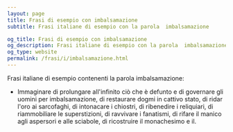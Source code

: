 ```yaml
---
layout: page
title: Frasi di esempio con imbalsamazione 
subtitle: Frasi italiane di esempio con la parola  imbalsamazione

og_title: Frasi di esempio con imbalsamazione 
og_description: Frasi italiane di esempio con la parola  imbalsamazione
og_type: website
permalink: /frasi/i/imbalsamazione.html
---
```


Frasi italiane di esempio contenenti la parola imbalsamazione:


- Immaginare di prolungare all'infinito ciò che è defunto e di governare gli uomini per imbalsamazione, di restaurare dogmi in cattivo stato, di ridar l'oro ai sarcofaghi, di intonacare i chiostri, di ribenedire i reliquiari, di riammobiliare le superstizioni, di ravvivare i fanatismi, di rifare il manico agli aspersori e alle sciabole, di ricostruire il monachesimo e il.
